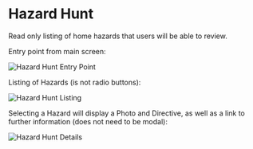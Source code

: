 # Hazard Hunt

Read only listing of home hazards that users will be able to review.

Entry point from main screen:

![Hazard Hunt Entry Point](https://github.com/HTBox/TwoWeeksReady/raw/master/assets/wiki/HazardHuntEntry.png)

Listing of Hazards (is not radio buttons):

![Hazard Hunt Listing](https://github.com/HTBox/TwoWeeksReady/raw/master/assets/wiki/HazardHuntListing.png)

Selecting a Hazard will display a Photo and Directive, as well as a link to further information (does not need to be modal):

![Hazard Hunt Details](https://github.com/HTBox/TwoWeeksReady/raw/master/assets/wiki/HazardHuntDetails.png)









